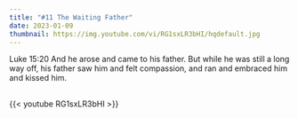 ```yaml
---
title: "#11 The Waiting Father"
date: 2023-01-09
thumbnail: https://img.youtube.com/vi/RG1sxLR3bHI/hqdefault.jpg
---
```

Luke 15:20 And he arose and came to his father. But while he was still a long way off, his father saw him and felt compassion, and ran and embraced him and kissed him.
## <!--more-->

{{< youtube RG1sxLR3bHI >}}

